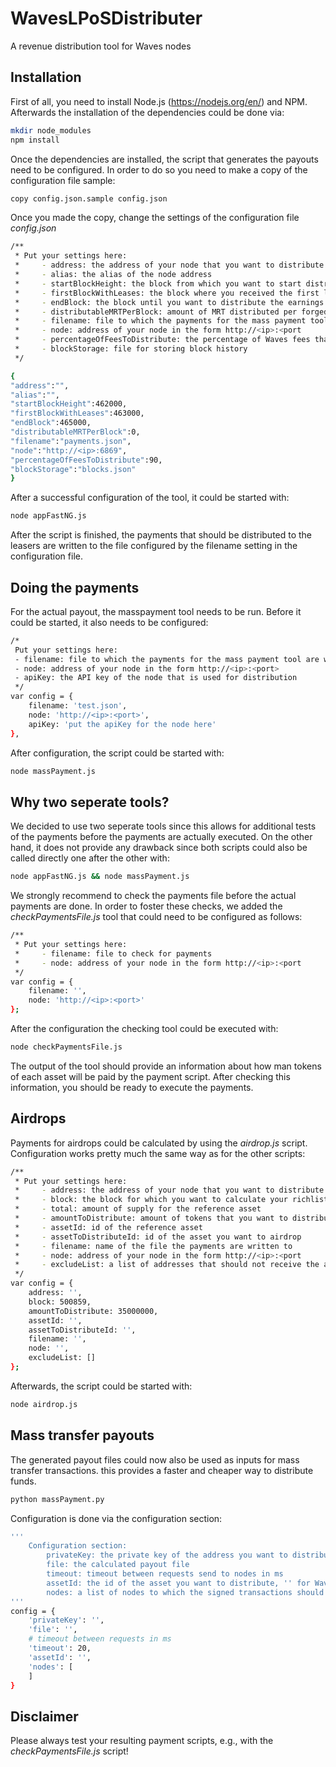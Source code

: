 # WavesLPoSDistributer
A revenue distribution tool for Waves nodes

## Installation
First of all, you need to install Node.js (https://nodejs.org/en/) and NPM. Afterwards the installation of the dependencies could be done via:
```sh
mkdir node_modules
npm install
```
Once the dependencies are installed, the script that generates the payouts need to be configured. In order to do so you need to make a copy of the configuration file sample:
```sh
copy config.json.sample config.json
```
Once you made the copy, change the settings of the configuration file _config.json_
```sh
/**
 * Put your settings here:
 *     - address: the address of your node that you want to distribute from
 *     - alias: the alias of the node address
 *     - startBlockHeight: the block from which you want to start distribution for
 *     - firstBlockWithLeases: the block where you received the first lease
 *     - endBlock: the block until you want to distribute the earnings
 *     - distributableMRTPerBlock: amount of MRT distributed per forged block
 *     - filename: file to which the payments for the mass payment tool are written
 *     - node: address of your node in the form http://<ip>:<port
 *     - percentageOfFeesToDistribute: the percentage of Waves fees that you want to distribute
 *     - blockStorage: file for storing block history
 */

{
"address":"",
"alias":"",
"startBlockHeight":462000,
"firstBlockWithLeases":463000,
"endBlock":465000,
"distributableMRTPerBlock":0,
"filename":"payments.json",
"node":"http://<ip>:6869",
"percentageOfFeesToDistribute":90,
"blockStorage":"blocks.json"
}

```
After a successful configuration of the tool, it could be started with:
```sh
node appFastNG.js
```
After the script is finished, the payments that should be distributed to the leasers are written to the file configured by the filename setting in the configuration file.

## Doing the payments

For the actual payout, the masspayment tool needs to be run. Before it could be started, it also needs to be configured:
```sh
/*
 Put your settings here:
 - filename: file to which the payments for the mass payment tool are written
 - node: address of your node in the form http://<ip>:<port>
 - apiKey: the API key of the node that is used for distribution
 */
var config = {
    filename: 'test.json',
    node: 'http://<ip>:<port>',
    apiKey: 'put the apiKey for the node here'
},
```
After configuration, the script could be started with:
```sh
node massPayment.js
```
## Why two seperate tools?
We decided to use two seperate tools since this allows for additional tests of the payments before the payments are actually executed. On the other hand, it does not provide any drawback since both scripts could also be called directly one after the other with:
```sh
node appFastNG.js && node massPayment.js
```
We strongly recommend to check the payments file before the actual payments are done. In order to foster these checks, we added the _checkPaymentsFile.js_ tool that could need to be configured as follows:
```sh
/**
 * Put your settings here:
 *     - filename: file to check for payments
 *     - node: address of your node in the form http://<ip>:<port
 */
var config = {
    filename: '',
    node: 'http://<ip>:<port>'
};
```
After the configuration the checking tool could be executed with:
```sh
node checkPaymentsFile.js
```
The output of the tool should provide an information about how man tokens of each asset will be paid by the payment script. After checking this information, you should be ready to execute the payments.
## Airdrops
Payments for airdrops could be calculated by using the _airdrop.js_ script. Configuration works pretty much the same way as for the other scripts:
```sh
/**
 * Put your settings here:
 *     - address: the address of your node that you want to distribute from
 *     - block: the block for which you want to calculate your richlist
 *     - total: amount of supply for the reference asset
 *     - amountToDistribute: amount of tokens that you want to distribute (have decimals in mind here...)
 *     - assetId: id of the reference asset
 *     - assetToDistributeId: id of the asset you want to airdrop
 *     - filename: name of the file the payments are written to
 *     - node: address of your node in the form http://<ip>:<port
 *     - excludeList: a list of addresses that should not receive the airdrop, e.g., exchanges...
 */
var config = {
    address: '',
    block: 500859,
    amountToDistribute: 35000000,
    assetId: '',
    assetToDistributeId: '',
    filename: '',
    node: '',
    excludeList: []
};
```
Afterwards, the script could be started with:
```sh
node airdrop.js
```
## Mass transfer payouts
The generated payout files could now also be used as inputs for mass transfer transactions. this provides a faster and cheaper way to distribute funds.
```sh
python massPayment.py
```
Configuration is done via the configuration section:
```sh
'''
    Configuration section:
        privateKey: the private key of the address you want to distribute from
        file: the calculated payout file
        timeout: timeout between requests send to nodes in ms
        assetId: the id of the asset you want to distribute, '' for Waves
        nodes: a list of nodes to which the signed transactions should be send to, in the format: http://host:port
'''
config = {
	'privateKey': '',
	'file': '',
	# timeout between requests in ms
	'timeout': 20,
	'assetId': '',
	'nodes': [
	]
}
```
## Disclaimer
Please always test your resulting payment scripts, e.g., with the _checkPaymentsFile.js_ script!
